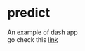 # predict
An example of dash app<br>
go check this [link](https://predict-stock-market-app.herokuapp.com)
